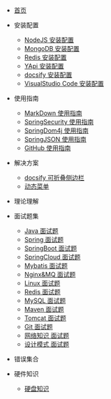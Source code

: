 * [首页](/)

* 安装配置
  * [NodeJS 安装配置](md_file/documents/01_NodeJS/details.md)
  * [MongoDB 安装配置](md_file/documents/02_MongoDB/details.md)
  * [Redis 安装配置](md_file/documents/03_Redis/details.md)
  * [YApi 安装配置](md_file/documents/04_YApi/details.md)
  * [docsify 安装配置](md_file/documents/05_docsify/details.md)
  * [VisualStudio Code 安装配置](md_file/documents/06_VisualStudioCode/details.md)

* 使用指南
  * [MarkDown 使用指南](md_file/guidelines/01_MarkDown/details.md)
  * [SpringSecurity 使用指南](md_file/guidelines/02_SpringSecurity/details.md)
  * [SpringDom4j 使用指南](md_file/guidelines/03_Dom4j_Spring/details.md)
  * [SpringJSON 使用指南](md_file/guidelines/04_JSON_Spring/details.md)
  * [GitHub 使用指南](md_file/guidelines/05_GitHub/details.md)
  
* 解决方案
  * [docsify 可折叠侧边栏](md_file/solutions/01_docsify_sidebar_collapse/details.md)
  * [动态菜单](md_file/solutions/02_dynamic_menu/details.md)

* 理论理解


* 面试题集
  * [Java 面试题](md_file/interview/01_Java/details.md)
  * [Spring 面试题](md_file/interview/02_Spring/details.md)
  * [SpringBoot 面试题](md_file/interview/03_SpringBoot/details.md)
  * [SpringCloud 面试题](md_file/interview/04_SpringCloud/details.md)
  * [Mybatis 面试题](md_file/interview/05_Mybatis/details.md)
  * [Nginx&MQ 面试题](md_file/interview/06_Nginx&MQ/details.md)
  * [Linux 面试题](md_file/interview/07_Linux/details.md)
  * [Redis 面试题](md_file/interview/08_Redis/details.md)
  * [MySQL 面试题](md_file/interview/09_MySQL/details.md)
  * [Maven 面试题](md_file/interview/10_Maven/details.md)
  * [Tomcat 面试题](md_file/interview/11_Tomcat/details.md)
  * [Git 面试题](md_file/interview/12_Git/details.md)
  * [网络知识 面试题](md_file/interview/13_Network/details.md)
  * [设计模式 面试题](md_file/interview/14_DesignPattern/details.md)
  
* 错误集合


* 硬件知识
  * [硬盘知识](md_file/hardware/01_harddisk/details.md)


